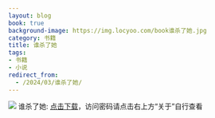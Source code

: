 ```yaml
---
layout: blog
book: true
background-image: https://img.locyoo.com/book谁杀了她.jpg
category: 书籍
title: 谁杀了她
tags:
- 书籍
- 小说
redirect_from:
  - /2024/03/谁杀了她/
---
```

![](https://img.locyoo.com/book谁杀了她.jpg)
谁杀了她: <a name = "ref1" href="https://url18.ctfile.com/f/50983618-1377658511-0d9087?p=3619">点击下载</a>，访问密码请点击右上方“关于”自行查看